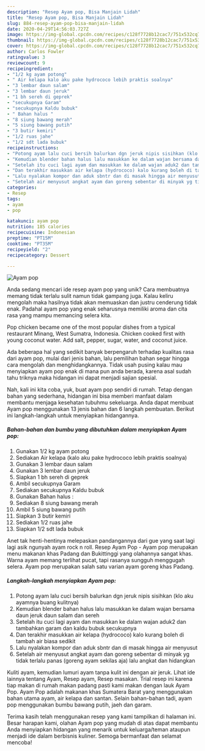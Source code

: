 ```yaml
---
description: "Resep Ayam pop, Bisa Manjain Lidah"
title: "Resep Ayam pop, Bisa Manjain Lidah"
slug: 884-resep-ayam-pop-bisa-manjain-lidah
date: 2020-04-29T14:56:03.727Z
image: https://img-global.cpcdn.com/recipes/c128f7728b12cac7/751x532cq70/ayam-pop-foto-resep-utama.jpg
thumbnail: https://img-global.cpcdn.com/recipes/c128f7728b12cac7/751x532cq70/ayam-pop-foto-resep-utama.jpg
cover: https://img-global.cpcdn.com/recipes/c128f7728b12cac7/751x532cq70/ayam-pop-foto-resep-utama.jpg
author: Carlos Fowler
ratingvalue: 3
reviewcount: 9
recipeingredient:
- "1/2 kg ayam potong"
- " Air kelapa kalo aku pake hydrococo lebih praktis soalnya"
- "3 lembar daun salam"
- "3 lembar daun jeruk"
- "1 bh sereh di geprek"
- "secukupnya Garam"
- "secukupnya Kaldu bubuk"
- " Bahan halus "
- "8 siung bawang merah"
- "5 siung bawang putih"
- "3 butir kemiri"
- "1/2 ruas jahe"
- "1/2 sdt lada bubuk"
recipeinstructions:
- "Potong ayam lalu cuci bersih balurkan dgn jeruk nipis sisihkan (klo aku ayamnya buang kulitnya)"
- "Kemudian blender bahan halus lalu masukkan ke dalam wajan bersama daun jeruk daun salam dan sereh"
- "Setelah itu cuci lagi ayam dan masukkan ke dalam wajan aduk2 dan tambahkan garam dan kaldu bubuk secukupnya"
- "Dan terakhir masukkan air kelapa (hydrococo) kalo kurang boleh di tambah air biasa sedikit"
- "Lalu nyalakan kompor dan aduk sbntr dan di masak hingga air menyusut"
- "Setelah air menyusut angkat ayam dan goreng sebentar di minyak yg tidak terlalu panas (goreng ayam sekilas aja) lalu angkat dan hidangkan"
categories:
- Resep
tags:
- ayam
- pop

katakunci: ayam pop 
nutrition: 185 calories
recipecuisine: Indonesian
preptime: "PT15M"
cooktime: "PT35M"
recipeyield: "2"
recipecategory: Dessert

---
```



![Ayam pop](https://img-global.cpcdn.com/recipes/c128f7728b12cac7/751x532cq70/ayam-pop-foto-resep-utama.jpg)

Anda sedang mencari ide resep ayam pop yang unik? Cara membuatnya memang tidak terlalu sulit namun tidak gampang juga. Kalau keliru mengolah maka hasilnya tidak akan memuaskan dan justru cenderung tidak enak. Padahal ayam pop yang enak seharusnya memiliki aroma dan cita rasa yang mampu memancing selera kita.

Pop chicken became one of the most popular dishes from a typical restaurant Minang, West Sumatra, Indonesia. Chicken cooked first with young coconut water. Add salt, pepper, sugar, water, and coconut juice.

Ada beberapa hal yang sedikit banyak berpengaruh terhadap kualitas rasa dari ayam pop, mulai dari jenis bahan, lalu pemilihan bahan segar hingga cara mengolah dan menghidangkannya. Tidak usah pusing kalau mau menyiapkan ayam pop enak di mana pun anda berada, karena asal sudah tahu triknya maka hidangan ini dapat menjadi sajian spesial.


Nah, kali ini kita coba, yuk, buat ayam pop sendiri di rumah. Tetap dengan bahan yang sederhana, hidangan ini bisa memberi manfaat dalam membantu menjaga kesehatan tubuhmu sekeluarga. Anda dapat membuat Ayam pop menggunakan 13 jenis bahan dan 6 langkah pembuatan. Berikut ini langkah-langkah untuk menyiapkan hidangannya.

<!--inarticleads1-->

##### Bahan-bahan dan bumbu yang dibutuhkan dalam menyiapkan Ayam pop:

1. Gunakan 1/2 kg ayam potong
1. Sediakan  Air kelapa (kalo aku pake hydrococo lebih praktis soalnya)
1. Gunakan 3 lembar daun salam
1. Gunakan 3 lembar daun jeruk
1. Siapkan 1 bh sereh di geprek
1. Ambil secukupnya Garam
1. Sediakan secukupnya Kaldu bubuk
1. Gunakan  Bahan halus :
1. Sediakan 8 siung bawang merah
1. Ambil 5 siung bawang putih
1. Siapkan 3 butir kemiri
1. Sediakan 1/2 ruas jahe
1. Siapkan 1/2 sdt lada bubuk


Anet tak henti-hentinya melepaskan pandangannya dari gue yang saat lagi lagi asik ngunyah ayam rock n roll. Resep Ayam Pop - Ayam pop merupakan menu makanan khas Padang dan Bukittinggi yang olahannya sangat khas. Warna ayam memang terlihat pucat, tapi rasanya sungguh menggugah selera. Ayam pop merupakan salah satu varian ayam goreng khas Padang. 

<!--inarticleads2-->

##### Langkah-langkah menyiapkan Ayam pop:

1. Potong ayam lalu cuci bersih balurkan dgn jeruk nipis sisihkan (klo aku ayamnya buang kulitnya)
1. Kemudian blender bahan halus lalu masukkan ke dalam wajan bersama daun jeruk daun salam dan sereh
1. Setelah itu cuci lagi ayam dan masukkan ke dalam wajan aduk2 dan tambahkan garam dan kaldu bubuk secukupnya
1. Dan terakhir masukkan air kelapa (hydrococo) kalo kurang boleh di tambah air biasa sedikit
1. Lalu nyalakan kompor dan aduk sbntr dan di masak hingga air menyusut
1. Setelah air menyusut angkat ayam dan goreng sebentar di minyak yg tidak terlalu panas (goreng ayam sekilas aja) lalu angkat dan hidangkan


Kuliti ayam, kemudian lumuri ayam tanpa kulit ini dengan air jeruk. Lihat ide lainnya tentang Ayam, Resep ayam, Resep masakan. Trial resep ini karena tiap makan di rumah makan padang pasti kami makan dengan lauk Ayam Pop. Ayam Pop adalah makanan khas Sumatera Barat yang menggunakan bahan utama ayam, air kelapa dan santan. Selain bahan-bahan tadi, ayam pop menggunakan bumbu bawang putih, jaeh dan garam. 

Terima kasih telah menggunakan resep yang kami tampilkan di halaman ini. Besar harapan kami, olahan Ayam pop yang mudah di atas dapat membantu Anda menyiapkan hidangan yang menarik untuk keluarga/teman ataupun menjadi ide dalam berbisnis kuliner. Semoga bermanfaat dan selamat mencoba!
